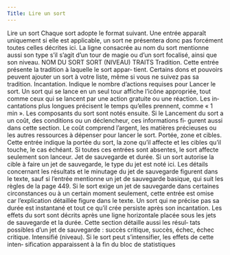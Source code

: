 ```yaml
---
Title: Lire un sort
---
```

Lire un sort
Chaque sort adopte le format suivant. Une entrée apparaît 
uniquement si elle est applicable, un sort ne présentera donc 
pas forcément toutes celles décrites ici. La ligne consacrée au 
nom du sort mentionne aussi son type s’il s’agit d’un tour de 
magie ou d’un sort focalisé, ainsi que son niveau.
NOM DU SORT SORT (NIVEAU)
TRAITS
Tradition. Cette entrée présente la tradition à laquelle le sort appar‑
tient. Certains dons et pouvoirs peuvent ajouter un sort à votre liste, 
même si vous ne suivez pas sa tradition.
Incantation. Indique le nombre d’actions requises pour Lancer le sort. Un 
sort qui se lance en un seul tour affiche l’icône appropriée, tout comme 
ceux qui se lancent par une action gratuite ou une réaction. Les in‑
cantations plus longues précisent le temps qu’elles prennent, comme 
« 1 min ». Les composants du sort sont notés ensuite. Si le Lancement 
du sort a un coût, des conditions ou un déclencheur, ces informations fi‑
gurent aussi dans cette section. Le coût comprend l’argent, les matières 
précieuses ou les autres ressources à dépenser pour lancer le sort.
Portée, zone et cibles. Cette entrée indique la portée du sort, la zone 
qu’il affecte et les cibles qu’il touche, le cas échéant. Si toutes ces 
entrées sont absentes, le sort affecte seulement son lanceur.
Jet de sauvegarde et durée. Si un sort autorise la cible à faire un jet 
de sauvegarde, le type du jet est noté ici. Les détails concernant les 
résultats et le minutage du jet de sauvegarde figurent dans le texte, 
sauf si l’entrée mentionne un jet de sauvegarde basique, qui suit les 
règles de la page 449. Si le sort exige un jet de sauvegarde dans 
certaines circonstances ou à un certain moment seulement, cette 
entrée est omise car l’explication détaillée figure dans le texte. Un 
sort qui ne précise pas sa durée est instantané et tout ce qu’il crée 
persiste après son incantation.
Les effets du sort sont décrits après une ligne horizontale placée sous 
les jets de sauvegarde et la durée. Cette section détaille aussi les résul‑
tats possibles d’un jet de sauvegarde : succès critique, succès, échec, 
échec critique.
Intensifié (niveau). Si le sort peut s’intensifier, les effets de cette inten‑
sification apparaissent à la fin du bloc de statistiques